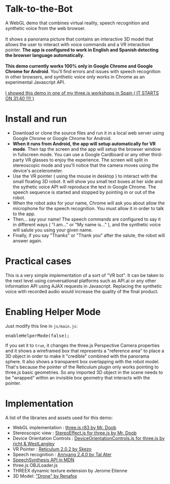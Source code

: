 # Talk-to-the-Bot
A WebGL demo that combines virtual reality, speech recognition and synthetic voice from the web browser.<br/><br/>
It shows a panorama picture that contains an interactive 3D model that allows the user to interact with voice commands and a VR interaction pointer. <strong>The app is configured to work in English and Spanish detecting the browser language automatically</strong>.<br/><br/>
<strong>This demo currently works 100% only in Google Chrome and Google Chrome for Android</strong>. You'll find errors and issues with speech recognition in other browsers, and synthetic voice only works in Chrome as an experimental Javascript API.<br/><br/>
<a href="https://www.youtube.com/watch?v=tlX-FjS7eyg&feature=youtu.be&list=PLlmvyH9T-yztt_oK6M0UhlWLiiMHpnrO5" target="blank">I showed this demo in one of my three.js workshops in Spain ( IT STARTS ON 31:40 !!!! )</a>

# Install and run
- Download or clone the source files and run it in a local web server using Google Chrome or Google Chrome for Android.<br/>
- <strong>When it runs from Android, the app will setup automatically for VR mode</strong>. Then tap the screen and the app will setup the browser window in fullscreen mode. You can use a Google Cardboard or any other third-party VR glasses to enjoy the experience. The screen will split in stereoscopic mode and you'll notice that the camera moves using the device's accelerometer.
- Use the VR pointer ( using the mouse in desktop ) to interact with the small floating 3D robot. It will show you small text boxes at her side and the sythetic voice API will reproduce the text in Google Chrome. The speech sequence is started and stopped by pointing in or out of the robot.
- When the robot asks for your name, Chrome will ask you about allow the microphone for the speech recognition. You must allow it in order to talk to the app. 
- Then... say your name! The speech commands are configured to say it in different ways ( "I am..." or "My name is..." ), and the synthetic voice will salute you using your given name.
- Finally, if you say "Thanks" or "Thank you" after the salute, the robot will answer again.

# Practical cases

This is a very simple implementation of a sort of "VR bot". It can be taken to the next level using conversational platforms such as API.ai or any other information API using AJAX requests in Javascript. Replacing the synthetic voice with recorded audio would increase the quality of the final product.

# Enabling Helper Mode

Just modify this line in `js/main.js`:
<pre>enableHelperMode(false);</pre>
If you set it to `true`, it changes the three.js Perspective Camera properties and it shows a wireframed box that represents a "reference area" to place a 3D object in order to make it "credible" combined with the panorama sphere. It also shows a transparent box overlapping with the robot model. That's because the pointer of the Reticulum plugin only works pointing to three.js basic geometries. So any imported 3D object in the scene needs to be "wrapped" within an invisible box geometry that interacts with the pointer.

# Implementation

A list of the libraries and assets used for this demo:

- WebGL implementation : <a href="https://github.com/mrdoob/three.js/" target="blank">three.js r83 by Mr. Doob</a>
- Stereoscopic view : <a href="https://github.com/mrdoob/three.js/blob/73edfb8e72070da688517bdc1b34024ddfde8b08/examples/js/effects/StereoEffect.js" target="blank">StereoEffect.js for three.js by Mr. Doob</a>
- Device Orientation Controls : <a href="https://github.com/mrdoob/three.js/blob/6c7f000734f8579da37fb39e5c2e9e5e2dfb14f8/examples/js/controls/DeviceOrientationControls.jss" target="blank">DeviceOrientationControls.js for three.js by richt & WestLangley</a>
- VR Pointer : <a href="https://github.com/skezo/Reticulum" target="blank">Reticulum 2.0.2 by Skezo</a>
- Speech recognition : <a href="https://github.com/TalAter/annyang" target="blank">Annyang 2.4.0 by Tal Ater</a>
- <a href="https://developer.mozilla.org/en-US/docs/Web/API/SpeechSynthesis" target="blank">SpeechSynthesis API in MDN</a>
- three.js OBJLoader.js
- THREEX dynamic texture extension by Jerome Etienne
- 3D Model: <a href="https://sketchfab.com/models/ce248709dea64ec1844e8dd9b614f7c0" target="blank">"Drone" by Renafox</a>
